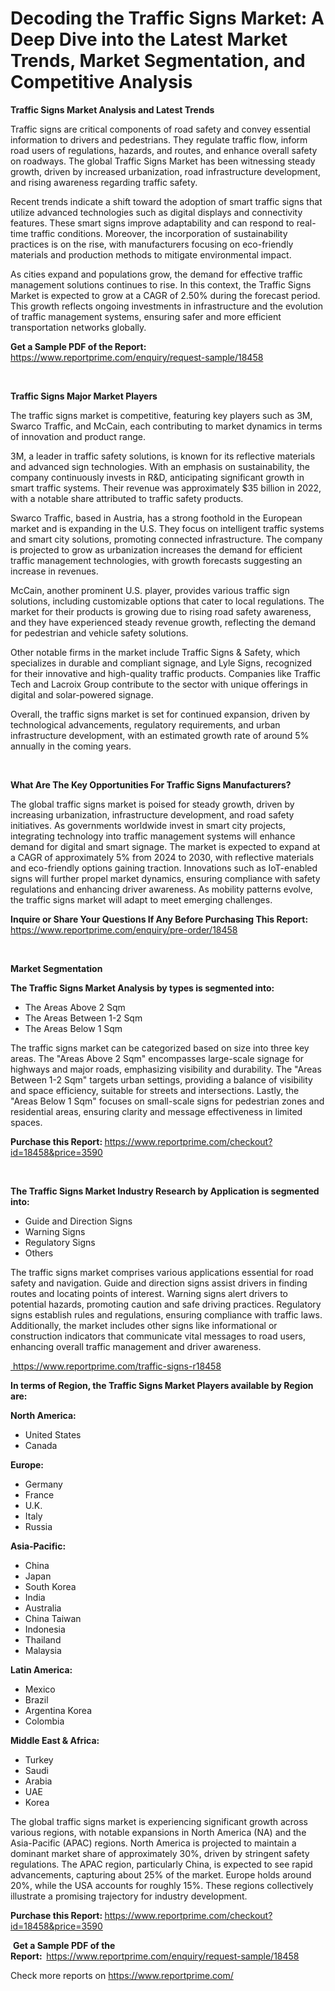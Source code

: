 <p><h1>Decoding the Traffic Signs Market: A Deep Dive into the Latest Market Trends, Market Segmentation, and Competitive Analysis</h1></p><p><strong>Traffic Signs Market Analysis and Latest Trends</strong></p>
<p><p>Traffic signs are critical components of road safety and convey essential information to drivers and pedestrians. They regulate traffic flow, inform road users of regulations, hazards, and routes, and enhance overall safety on roadways. The global Traffic Signs Market has been witnessing steady growth, driven by increased urbanization, road infrastructure development, and rising awareness regarding traffic safety.</p><p>Recent trends indicate a shift toward the adoption of smart traffic signs that utilize advanced technologies such as digital displays and connectivity features. These smart signs improve adaptability and can respond to real-time traffic conditions. Moreover, the incorporation of sustainability practices is on the rise, with manufacturers focusing on eco-friendly materials and production methods to mitigate environmental impact.</p><p>As cities expand and populations grow, the demand for effective traffic management solutions continues to rise. In this context, the Traffic Signs Market is expected to grow at a CAGR of 2.50% during the forecast period. This growth reflects ongoing investments in infrastructure and the evolution of traffic management systems, ensuring safer and more efficient transportation networks globally.</p></p>
<p><strong>Get a Sample PDF of the Report:&nbsp;</strong> <a href="https://www.reportprime.com/enquiry/request-sample/18458?utm_campaign=2472&utm_medium=2&utm_source=Github&utm_content=ia&utm_term=19032025&utm_id=traffic-signs">https://www.reportprime.com/enquiry/request-sample/18458</a></p>
<p>&nbsp;</p>
<p><strong>Traffic Signs Major Market Players</strong></p>
<p><p>The traffic signs market is competitive, featuring key players such as 3M, Swarco Traffic, and McCain, each contributing to market dynamics in terms of innovation and product range. </p><p>3M, a leader in traffic safety solutions, is known for its reflective materials and advanced sign technologies. With an emphasis on sustainability, the company continuously invests in R&D, anticipating significant growth in smart traffic systems. Their revenue was approximately $35 billion in 2022, with a notable share attributed to traffic safety products.</p><p>Swarco Traffic, based in Austria, has a strong foothold in the European market and is expanding in the U.S. They focus on intelligent traffic systems and smart city solutions, promoting connected infrastructure. The company is projected to grow as urbanization increases the demand for efficient traffic management technologies, with growth forecasts suggesting an increase in revenues.</p><p>McCain, another prominent U.S. player, provides various traffic sign solutions, including customizable options that cater to local regulations. The market for their products is growing due to rising road safety awareness, and they have experienced steady revenue growth, reflecting the demand for pedestrian and vehicle safety solutions.</p><p>Other notable firms in the market include Traffic Signs & Safety, which specializes in durable and compliant signage, and Lyle Signs, recognized for their innovative and high-quality traffic products. Companies like Traffic Tech and Lacroix Group contribute to the sector with unique offerings in digital and solar-powered signage.</p><p>Overall, the traffic signs market is set for continued expansion, driven by technological advancements, regulatory requirements, and urban infrastructure development, with an estimated growth rate of around 5% annually in the coming years.</p></p>
<p>&nbsp;</p>
<p><strong>What Are The Key Opportunities For Traffic Signs Manufacturers?</strong></p>
<p><p>The global traffic signs market is poised for steady growth, driven by increasing urbanization, infrastructure development, and road safety initiatives. As governments worldwide invest in smart city projects, integrating technology into traffic management systems will enhance demand for digital and smart signage. The market is expected to expand at a CAGR of approximately 5% from 2024 to 2030, with reflective materials and eco-friendly options gaining traction. Innovations such as IoT-enabled signs will further propel market dynamics, ensuring compliance with safety regulations and enhancing driver awareness. As mobility patterns evolve, the traffic signs market will adapt to meet emerging challenges.</p></p>
<p><strong>Inquire or Share Your Questions If Any Before Purchasing This Report:</strong> <a href="https://www.reportprime.com/enquiry/pre-order/18458?utm_campaign=2472&utm_medium=2&utm_source=Github&utm_content=ia&utm_term=19032025&utm_id=traffic-signs">https://www.reportprime.com/enquiry/pre-order/18458</a></p>
<p>&nbsp;</p>
<p><strong>Market Segmentation</strong></p>
<p><strong>The Traffic Signs Market Analysis by types is segmented into:</strong></p>
<p><ul><li>The Areas Above 2 Sqm</li><li>The Areas Between 1-2 Sqm</li><li>The Areas Below 1 Sqm</li></ul></p>
<p><p>The traffic signs market can be categorized based on size into three key areas. The "Areas Above 2 Sqm" encompasses large-scale signage for highways and major roads, emphasizing visibility and durability. The "Areas Between 1-2 Sqm" targets urban settings, providing a balance of visibility and space efficiency, suitable for streets and intersections. Lastly, the "Areas Below 1 Sqm" focuses on small-scale signs for pedestrian zones and residential areas, ensuring clarity and message effectiveness in limited spaces.</p></p>
<p><strong>Purchase this Report:&nbsp;</strong><a href="https://www.reportprime.com/checkout?id=18458&price=3590&utm_campaign=2472&utm_medium=2&utm_source=Github&utm_content=ia&utm_term=19032025&utm_id=traffic-signs">https://www.reportprime.com/checkout?id=18458&price=3590</a></p>
<p>&nbsp;</p>
<p><strong>The Traffic Signs Market Industry Research by Application is segmented into:</strong></p>
<p><ul><li>Guide and Direction Signs</li><li>Warning Signs</li><li>Regulatory Signs</li><li>Others</li></ul></p>
<p><p>The traffic signs market comprises various applications essential for road safety and navigation. Guide and direction signs assist drivers in finding routes and locating points of interest. Warning signs alert drivers to potential hazards, promoting caution and safe driving practices. Regulatory signs establish rules and regulations, ensuring compliance with traffic laws. Additionally, the market includes other signs like informational or construction indicators that communicate vital messages to road users, enhancing overall traffic management and driver awareness.</p></p>
<p><a href="https://www.reportprime.com/traffic-signs-r18458?utm_campaign=2472&utm_medium=2&utm_source=Github&utm_content=ia&utm_term=19032025&utm_id=traffic-signs">&nbsp;https://www.reportprime.com/traffic-signs-r18458</a></p>
<p><strong>In terms of Region, the Traffic Signs Market Players available by Region are:</strong></p>
<p>
    <p> <strong> North America: </strong>
        <ul>
            <li>United States</li>
            <li>Canada</li>
        </ul>
        </p> 
    <p> <strong> Europe: </strong>
        <ul>
            <li>Germany</li>
            <li>France</li>
            <li>U.K.</li>
            <li>Italy</li>
            <li>Russia</li>
        </ul>
        </p> 
    <p> <strong> Asia-Pacific: </strong>
        <ul>
            <li>China</li>
            <li>Japan</li>
            <li>South Korea</li>
            <li>India</li>
            <li>Australia</li>
            <li>China Taiwan</li>
            <li>Indonesia</li>
            <li>Thailand</li>
            <li>Malaysia</li>
        </ul>
        </p> 
    <p> <strong> Latin America: </strong>
        <ul>
            <li>Mexico</li>
            <li>Brazil</li>
            <li>Argentina Korea</li>
            <li>Colombia</li>
        </ul>
        </p> 
    <p> <strong> Middle East & Africa: </strong>
        <ul>
            <li>Turkey</li>
            <li>Saudi</li>
            <li>Arabia</li>
            <li>UAE</li>
            <li>Korea</li>
        </ul>
    </p>
    </p>
<p><p>The global traffic signs market is experiencing significant growth across various regions, with notable expansions in North America (NA) and the Asia-Pacific (APAC) regions. North America is projected to maintain a dominant market share of approximately 30%, driven by stringent safety regulations. The APAC region, particularly China, is expected to see rapid advancements, capturing about 25% of the market. Europe holds around 20%, while the USA accounts for roughly 15%. These regions collectively illustrate a promising trajectory for industry development.</p></p>
<p><strong>Purchase this Report: </strong><a href="https://www.reportprime.com/checkout?id=18458&price=3590&utm_campaign=2472&utm_medium=2&utm_source=Github&utm_content=ia&utm_term=19032025&utm_id=traffic-signs">https://www.reportprime.com/checkout?id=18458&price=3590</a></p>
<p>&nbsp;<strong>Get a Sample PDF of the Report:&nbsp;&nbsp;</strong><a href="https://www.reportprime.com/enquiry/request-sample/18458?utm_campaign=2472&utm_medium=2&utm_source=Github&utm_content=ia&utm_term=19032025&utm_id=traffic-signs">https://www.reportprime.com/enquiry/request-sample/18458</a></p>
<p><strong></strong></p>
<p>Check more reports on <a href="https://www.reportprime.com/?utm_campaign=2472&utm_medium=2&utm_source=Github&utm_content=ia&utm_term=19032025&utm_id=traffic-signs">https://www.reportprime.com/</a></p>